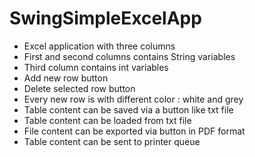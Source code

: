 # SwingSimpleExcelApp

- Excel application with three columns
- First and second columns contains String variables
- Third column contains int variables
- Add new row button
- Delete selected row button
- Every new row is with different color : white and grey
- Table content can be saved via a button like txt file
- Table content can be loaded from txt file
- File content can be exported via button in PDF format
- Table content can be sent to printer queue
